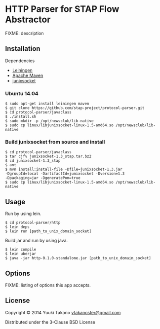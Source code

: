 # HTTP Parser for STAP Flow Abstractor

FIXME: description

## Installation

Dependencies
- [Leiningen](http://leiningen.org/)
- [Apache Maven](http://maven.apache.org/)
- [junixsocket](https://code.google.com/p/junixsocket/)

### Ubuntu 14.04

	$ sudo apt-get install leiningen maven
	$ git clone https://github.com/stap-project/protocol-parser.git
	$ cd protocol-parser/javaclass
	$ ./install.sh
	$ sudo mkdir -p /opt/newsclub/lib-native
	$ sudo cp linux/libjunixsocket-linux-1.5-amd64.so /opt/newsclub/lib-native

### Build junixsocket from source and install

	$ cd protocol-parser/javaclass
	$ tar cjfv junixsocket-1.3_stap.tar.bz2
	$ cd junixsocket-1.3_stap
	$ ant
	$ mvn install:install-file -Dfile=junixsocket-1.3.jar
	-DgroupId=local -DartifactId=junixsocket -Dversion=1.3
	-Dpackaging=jar -DgeneratePom=true
	$ sudo cp linux/libjunixsocket-linux-1.5-amd64.so /opt/newsclub/lib-native

## Usage

Run by using lein.

	$ cd protocol-parser/http
	$ lein deps
	$ lein run [path_to_unix_domain_socket]

Build jar and run by using java.

	$ lein compile
	$ lein uberjar
	$ java -jar http-0.1.0-standalone.jar [path_to_unix_domain_socket]

## Options

FIXME: listing of options this app accepts.

## License

Copyright © 2014 Yuuki Takano <ytakanoster@gmail.com>

Distributed under the 3-Clause BSD License
